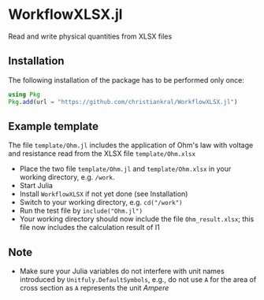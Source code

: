 # WorkflowXLSX.jl

Read and write physical quantities from XLSX files

## Installation

The following installation of the package has to be performed only once:

```julia
using Pkg
Pkg.add(url = "https://github.com/christiankral/WorkflowXLSX.jl")
```

## Example template

The file `template/Ohm.jl` includes the application of Ohm's law with voltage and resistance read from the XLSX file `template/Ohm.xlsx`

- Place the two file `template/Ohm.jl` and `template/Ohm.xlsx` in your working directory, e.g. `/work`.
- Start Julia
- Install `WorkflowXLSX` if not yet done (see Installation)
- Switch to your working directory, e.g. `cd("/work")`
- Run the test file by `include("Ohm.jl")`
- Your working directory should now include the file `Ohm_result.xlsx`; this file now includes the calculation result of I1

## Note

- Make sure your Julia variables do not interfere with unit names introduced by `Unitfuly.DefaultSymbols`, e.g., do not use `A` for the area of cross section as `A` represents the unit *Ampere*
